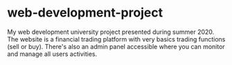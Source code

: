 # web-development-project
My web development university project presented during summer 2020. The website is a financial trading platform with very basics trading functions (sell or buy). There's also an admin panel accessible where you can monitor and manage all users activities.
